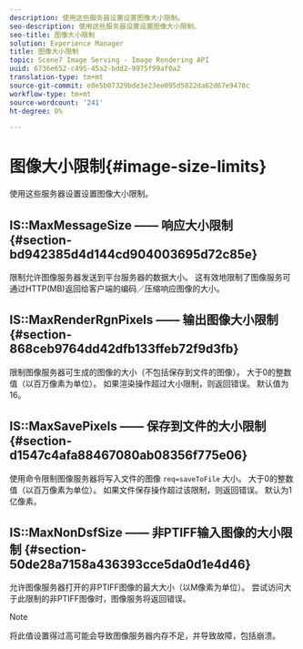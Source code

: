 ```yaml
---
description: 使用这些服务器设置设置图像大小限制。
seo-description: 使用这些服务器设置设置图像大小限制。
seo-title: 图像大小限制
solution: Experience Manager
title: 图像大小限制
topic: Scene7 Image Serving - Image Rendering API
uuid: 6736e652-c495-45a2-bdd2-9975f99af0a2
translation-type: tm+mt
source-git-commit: e8e5b07329bde3e23ee095d5022da62d67e9478c
workflow-type: tm+mt
source-wordcount: '241'
ht-degree: 0%

---
```



# 图像大小限制{#image-size-limits}

使用这些服务器设置设置图像大小限制。

## IS::MaxMessageSize —— 响应大小限制 {#section-bd942385d4d144cd904003695d72c85e}

限制允许图像服务器发送到平台服务器的数据大小。 这有效地限制了图像服务可通过HTTP(MB)返回给客户端的编码／压缩响应图像的大小。

## IS::MaxRenderRgnPixels —— 输出图像大小限制 {#section-868ceb9764dd42dfb133ffeb72f9d3fb}

限制图像服务器可生成的图像的大小（不包括保存到文件的图像）。 大于0的整数值（以百万像素为单位）。 如果渲染操作超过大小限制，则返回错误。 默认值为 16。

## IS::MaxSavePixels —— 保存到文件的大小限制 {#section-d1547c4afa88467080ab08356f775e06}

使用命令限制图像服务器将写入文件的图像 `req=saveToFile` 大小。 大于0的整数值（以百万像素为单位）。 如果文件保存操作超过该限制，则返回错误。 默认为1亿像素。

## IS::MaxNonDsfSize —— 非PTIFF输入图像的大小限制 {#section-50de28a7158a436393cce5da0d1e4d46}

允许图像服务器打开的非PTIFF图像的最大大小（以M像素为单位）。 尝试访问大于此限制的非PTIFF图像时，图像服务将返回错误。

>[!NOTE]
>
>将此值设置得过高可能会导致图像服务器内存不足，并导致故障，包括崩溃。

